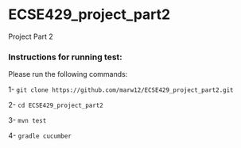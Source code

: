 # ECSE429_project_part2
Project Part 2

### Instructions for running test:

Please run the following commands:

1- `git clone https://github.com/marw12/ECSE429_project_part2.git`

2- `cd ECSE429_project_part2`

3- `mvn test`

4- `gradle cucumber`
